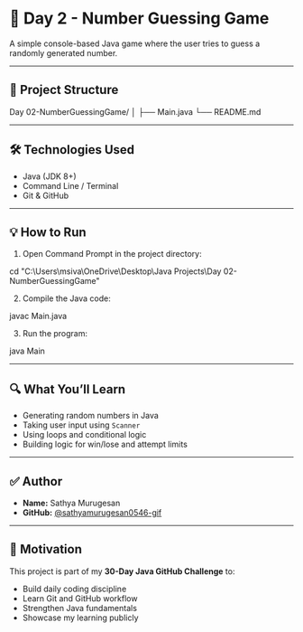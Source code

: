 # 🎯 Day 2 - Number Guessing Game

A simple console-based Java game where the user tries to guess a randomly generated number.

---

## 📁 Project Structure

Day 02-NumberGuessingGame/
│
├── Main.java
└── README.md


---

## 🛠️ Technologies Used

- Java (JDK 8+)
- Command Line / Terminal
- Git & GitHub

---

## 💡 How to Run

1. Open Command Prompt in the project directory:

cd "C:\Users\msiva\OneDrive\Desktop\Java Projects\Day 02-NumberGuessingGame"

2. Compile the Java code:

javac Main.java

3. Run the program:

java Main

---

## 🔍 What You’ll Learn

- Generating random numbers in Java
- Taking user input using `Scanner`
- Using loops and conditional logic
- Building logic for win/lose and attempt limits

---

## ✅ Author

- **Name:** Sathya Murugesan  
- **GitHub:** [@sathyamurugesan0546-gif](https://github.com/sathyamurugesan0546-gif)

---

## 🌟 Motivation

This project is part of my **30-Day Java GitHub Challenge** to:
- Build daily coding discipline
- Learn Git and GitHub workflow
- Strengthen Java fundamentals
- Showcase my learning publicly

